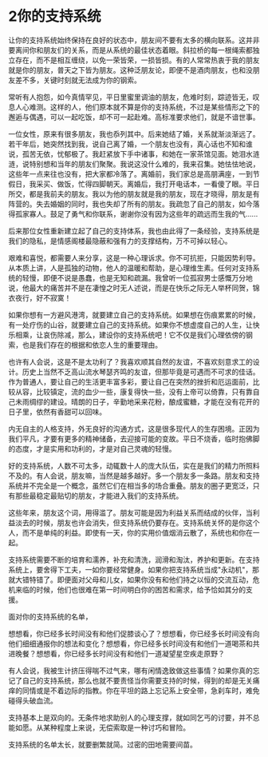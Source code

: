 # 2你的支持系统

让你的支持系统始终保持在良好的状态中，朋友间不要有太多的横向联系。这并非要离间你和朋友们的关系，而是从系统的最佳状态着眼。斜拉桥的每一根绳索都独立存在，而不是相互缠绕，以免一荣皆荣，一损皆损。有的人常常热衷于我的朋友就是你的朋友，普天之下皆为朋友。这种泛朋友论，即便不是酒肉朋友，也和没朋友差不多，关键时刻就无法成为你的钢索。

常听有人抱怨，如今真情罕见，平日里蜜里调油的朋友，危难时刻，踪迹皆无，叹息人心难测。这样的人，他们原本就不算是你的支持系统，不过是某些情形之下的邂逅与偶遇，可以一起吃饭，却不可一起赴难。高标准要求他们，就是不谙世事。

一位女性，原来有很多朋友，我也忝列其中。后来她结了婚，关系就渐淡渐远了。若干年后，她突然找到我，说自己离了婚，一个朋友也没有，真心话也不知和谁说，孤苦无依，忧郁极了。我赶紧放下手中诸事，和她在一家茶馆见面。她泪水涟涟，说特别想和当年的朋友们聚聚。我说这没什么难的，我来召集。她怯怯地说，这些年一点来往也没有，把大家都冷落了。离婚前，我们家总是高朋满座，一到节假日，我采买、做饭，忙得四脚朝天。离婚后，我打开电话本，一看傻了眼。平日所交，都是我前夫的朋友。我以为他的朋友就是我的朋友，现在才晓得，朋友是有阵营的。失去婚姻的同时，我也失却了所有的朋友。我疏忽了自己的朋友，如今落得孤家寡人。鼓足了勇气和你联系，谢谢你没有因为这些年的疏远而生我的气......

后来那位女性重新建立起了自己的支持体系，我也由此得了一条经验，支持系统是我们的隐私，是情感阁楼最隐蔽和强有力的支撑结构，万不可掉以轻心。

艰难和喜悦，都需要人来分享，这是一种心理诉求。你不可抗拒，只能因势利导。从本质上讲，人是孤独的动物，他人的温暖和帮助，是心理维生素。任何对支持系统的轻慢，即便不说是愚蠢，也是无知和疏漏。我曾听一位孤寂男士感慨万分地说，他最大的痛苦并不是在凄惶之时无人述说，而是在快乐之际无人举杯同贺，锦衣夜行，好不寂寞！

如果你想有一方避风港湾，就要建立自己的支持系统。如果想在伤痕累累的时候，有一处疗伤的山谷，就要建立自己的支持系统。如果你不想虚度自己的人生，让快乐相乘，让哀伤除减，那么，建设你的支持系统吧！它不仅是我们心理依傍的钢索，也是我们存在的根据和依恋人生的重要理由。

也许有人会说，这是不是太功利了？我喜欢顺其自然的友谊，不喜欢刻意求工的设计。历史上当然不乏高山流水琴瑟齐鸣的友谊，但那毕竟是可遇而不可求的佳话。作为普通人，要让自己的生活更丰富多彩，要让自己在突然的挫折和厄运面前，比较从容，比较镇定，流的血少一些，康复得快一些，没有上帝可以倚靠，只有靠自己未雨绸缪的建设。晴朗的日子，辛勤地采来花粉，酿成蜜糖，才能在没有花开的日子里，依然有香甜可以回味。

内无自主的人格支持，外无良好的沟通方式，这是很多现代人的生存困境。正因为我们平凡，才要有更多的精神储备，去迎接可能的变故。平日不烧香，临时抱佛脚的态度，才是实用和功利的，才是对自己灵魂的轻慢。

好的支持系统，人数不可太多，动辄数十人的庞大队伍，实在是我们的精力所照料不及的。有人会说，朋友嘛，当然是越多越好。多一个朋友多一条路。朋友和支持系统并不完全是一个概念，虽然它们在相当多的场合重叠。朋友的圈子更宽泛，只有那些最稳定最贴切的朋友，才能进入我们的支持系统。

这些年来，朋友这个词，用得滥了。朋友可能是因为利益关系而结成的伙伴，当利益淡去的时候，朋友也许会消失，但支持系统仍要存在。支持系统关怀的是你这个人，而不是单纯的利益。即使有一天，你的实用价值烟消云散了，系统也和你在一起。

支持系统需要不断的培育和濡养，补充和清洗，润滑和淘汰，养护和更新。在支持系统上，要舍得下工夫，一如你要经常健身。如果你把支持系统当成"永动机"，那就大错特错了。即便面对父母和儿女，如果你没有和他们持之以恒的交流互动，危机来临的时候，他们也很难在第一时间明白你的困苦和需求，给予恰如其分的支援。

面对你的支持系统的名单，

想想看，你已经多长时间没有和他们促膝谈心了？想想看，你已经多长时间没有向他们细细通报你的想法和变化？想想看，你已经多长时间没有和他们一道喝茶和共进晚餐？想想看，你已经多长时间没有和他们一道凝望星空疾走原野？

有人会说，我被生计挤压得喘不过气来，哪有闲情逸致做这些事情？如果你真的忘记了自己的支持系统，那么也就不要责怪当你需要支持的时候，得到的却是无关痛痒的同情或是不着边际的指教。你在平坦的路上忘记系上安全带，急刹车时，难免碰得头破血流。

支持基本上是双向的。无条件地求助别人的心理支撑，就如同乞丐的讨要，并不总能如愿。从某种程度上来说，无偿索取是一种讨巧和冒险。

支持系统的名单太长，就要删繁就简。过密的田地需要间苗。
